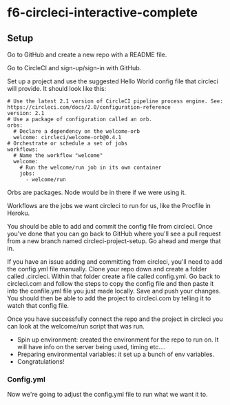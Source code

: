 # f6-circleci-interactive-complete

## Setup
Go to GitHub and create a new repo with a README file. 

Go to CircleCI and sign-up/sign-in with GitHub.

Set up a project and use the suggested Hello World config file that circleci will provide. It should look like this:

```
# Use the latest 2.1 version of CircleCI pipeline process engine. See: https://circleci.com/docs/2.0/configuration-reference
version: 2.1
# Use a package of configuration called an orb.
orbs:
  # Declare a dependency on the welcome-orb
  welcome: circleci/welcome-orb@0.4.1
# Orchestrate or schedule a set of jobs
workflows:
  # Name the workflow "welcome"
  welcome:
    # Run the welcome/run job in its own container
    jobs:
      - welcome/run
```

Orbs are packages. Node would be in there if we were using it. 

Workflows are the jobs we want circleci to run for us, like the Procfile in Heroku. 


You should be able to add and commit the config file from circleci. Once you've done that you can go back to GitHub where you'll see a pull request from a new branch named circleci-project-setup. Go ahead and merge that in. 

If you have an issue adding and committing from circleci, you'll need to add the config.yml file manually. Clone your repo down and create a folder called .circleci. Within that folder create a file called config.yml. Go back to circleci.com and follow the steps to copy the config file and then paste it into the confile.yml file you just made locally. Save and push your changes. You should then be able to add the project to circleci.com by telling it to watch that config file. 


Once you have successfully connect the repo and the project in circleci you can look at the welcome/run script that was run. 
 - Spin up environment: created the environment for the repo to run on. It will have info on the server being used, timing etc.... 
 - Preparing environmental variables: it set up a bunch of env variables. 
 - Congratulations! 


### Config.yml

Now we're going to adjust the config.yml file to run what we want it to. 